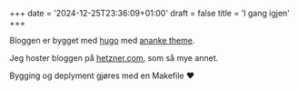 +++
date = '2024-12-25T23:36:09+01:00'
draft = false
title = 'I gang igjen'
+++

Bloggen er bygget med [hugo](https://gohugo.io) med [ananke theme](https://github.com/theNewDynamic/gohugo-theme-ananke).

Jeg hoster bloggen på [hetzner.com](https://hetzner.com), som så mye annet.

Bygging og deplyment gjøres med en Makefile ❤️
